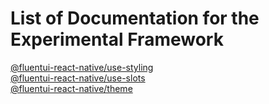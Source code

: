 # List of Documentation for the Experimental Framework
[@fluentui-react-native/use-styling](https://github.com/microsoft/fluentui-react-native/blob/master/packages/experimental/use-styling/README.md)  
[@fluentui-react-native/use-slots](https://github.com/microsoft/fluentui-react-native/blob/master/packages/experimental/use-slots/README.md)  
[@fluentui-react-native/theme](https://github.com/microsoft/fluentui-react-native/blob/master/packages/experimental/theme/README.md)  
